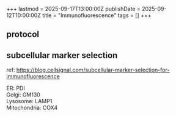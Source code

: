 +++
lastmod = 2025-09-17T13:00:00Z
publishDate = 2025-09-12T10:00:00Z
title = "Immunofluorescence"
tags = []
+++

## protocol

## subcellular marker selection

ref: https://blog.cellsignal.com/subcellular-marker-selection-for-immunofluorescence

ER: PDI  
Golgi: GM130  
Lysosome: LAMP1  
Mitochondria: COX4  
